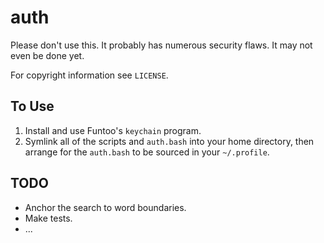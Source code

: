 auth
====

Please don't use this. It probably has numerous security flaws. It may not even be done yet.

For copyright information see `LICENSE`.

To Use
------

1. Install and use Funtoo's `keychain` program.
2. Symlink all of the scripts and `auth.bash` into your home directory, then arrange for the `auth.bash` to be sourced in your `~/.profile`.

TODO
----

- Anchor the search to word boundaries.
- Make tests.
- ...

